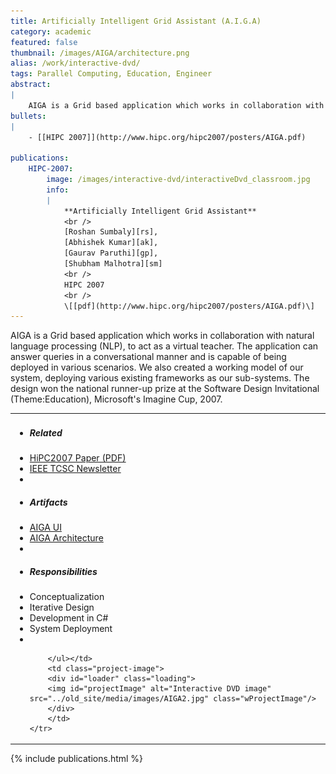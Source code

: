 ```yaml
---
title: Artificially Intelligent Grid Assistant (A.I.G.A) 
category: academic
featured: false
thumbnail: /images/AIGA/architecture.png
alias: /work/interactive-dvd/
tags: Parallel Computing, Education, Engineer
abstract:
|
    AIGA is a Grid based application which works in collaboration with natural language processing (NLP), to act as a virtual assistant. The application can answer queries in a conversational manner.
bullets:
|
    - [[HIPC 2007]](http://www.hipc.org/hipc2007/posters/AIGA.pdf)

publications:
    HIPC-2007:
        image: /images/interactive-dvd/interactiveDvd_classroom.jpg
        info:
        |
            **Artificially Intelligent Grid Assistant**
            <br />
            [Roshan Sumbaly][rs],
            [Abhishek Kumar][ak],
            [Gaurav Paruthi][gp],
            [Shubham Malhotra][sm]
            <br />
            HIPC 2007
            <br />
            \[[pdf](http://www.hipc.org/hipc2007/posters/AIGA.pdf)\]
---
```


AIGA is a Grid based application which works in collaboration with natural language processing (NLP), to act as a virtual teacher. The application can answer queries in a conversational manner and is capable of being deployed in various scenarios. We also created a working model of our system, deploying various existing frameworks as our sub-systems. The design won the national runner-up prize at the Software Design Invitational (Theme:Education), Microsoft's Imagine Cup, 2007.

<table>
    <tr>
    <td ><ul>
        <li><h5>Related</h5></li>
        <li class="projects-li-items"><a href="http://hipc.org/hipc2007/posters/AIGA.pdf">HiPC2007 Paper (PDF)</a></li>
        <li class="projects-li-items"><a href="http://www.ieeetcsc.org/tcsc_files/NLPGrid.pdf">IEEE TCSC Newsletter</a></li>
        <li>&nbsp;</li>
        <li><h5>Artifacts</h5></li>
        <li class="projects-li-items"><a href="javascript:LoadImage('../old_site/media/images/AIGA2.jpg')">AIGA UI</a></li>
        <li class="projects-li-items"><a href="javascript:LoadImage('../old_site/media/images/Aiga_architecture.jpg')">AIGA Architecture</a></li>
        <li>&nbsp;</li>
        <li class="projects-li-items"><h5>Responsibilities</h5></li>
        <li class="projects-li-items">Conceptualization</li>
        <li class="projects-li-items">Iterative Design</li>
        <li class="projects-li-items">Development in C#</li>
        <li class="projects-li-items">System Deployment</li>
        <li>&nbsp;</li>

        </ul></td>
        <td class="project-image">
        <div id="loader" class="loading">
        <img id="projectImage" alt="Interactive DVD image" src="../old_site/media/images/AIGA2.jpg" class="wProjectImage"/>
        </div>
        </td>
    </tr>
        
</table>


{% include publications.html %}
